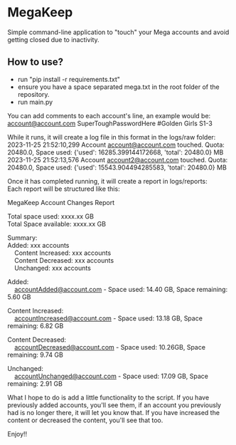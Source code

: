 # MegaKeep

Simple command-line application to "touch" your Mega accounts and avoid getting closed due to inactivity.

## How to use?
- run "pip install -r requirements.txt"
- ensure you have a space separated mega.txt in the root folder of the repository.
- run main.py

You can add comments to each account's line, an example would be: </br>
account@account.com SuperToughPasswordHere #Golden Girls S1-3

While it runs, it will create a log file in this format in the logs/raw folder: </br>
2023-11-25 21:52:10,299 Account account@account.com touched. Quota: 20480.0, Space used: {'used': 16285.399144172668, 'total': 20480.0} MB </br>
2023-11-25 21:52:13,576 Account account2@account.com touched. Quota: 20480.0, Space used: {'used': 15543.904494285583, 'total': 20480.0} MB

Once it has completed running, it will create a report in logs/reports: </br>
Each report will be structured like this:

MegaKeep Account Changes Report

Total space used: xxxx.xx GB </br>
Total Space available: xxxx.xx GB

Summary: </br>
Added: xxx accounts </br>
&nbsp;&nbsp;&nbsp;&nbsp;Content Increased: xxx accounts </br>
&nbsp;&nbsp;&nbsp;&nbsp;Content Decreased: xxx accounts </br>
&nbsp;&nbsp;&nbsp;&nbsp;Unchanged: xxx accounts </br>

Added: </br>
&nbsp;&nbsp;&nbsp;&nbsp;accountAdded@account.com - Space used: 14.40 GB, Space remaining: 5.60 GB

Content Increased: </br>
&nbsp;&nbsp;&nbsp;&nbsp;accountIncreased@account.com - Space used: 13.18 GB, Space remaining: 6.82 GB

Content Decreased: </br>
&nbsp;&nbsp;&nbsp;&nbsp;accountDecreased@account.com - Space used: 10.26GB, Space remaining: 9.74 GB

Unchanged: </br>
&nbsp;&nbsp;&nbsp;&nbsp;accountUnchanged@account.com - Space used: 17.09 GB, Space remaining: 2.91 GB


What I hope to do is add a little functionality to the script. If you have previously added accounts, you'll see them, if an account you previously had is no longer there, it will let you know that. If you have increased the content or decreased the content, you'll see that too.

Enjoy!!
